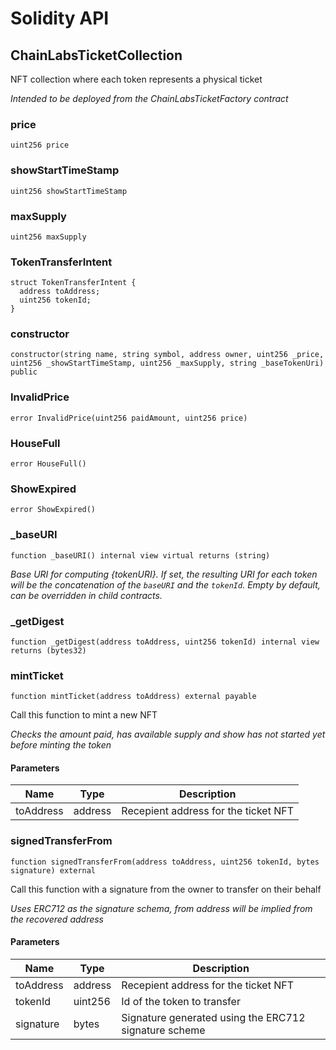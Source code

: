 # Solidity API

## ChainLabsTicketCollection

NFT collection where each token represents a physical ticket

_Intended to be deployed from the ChainLabsTicketFactory contract_

### price

```solidity
uint256 price
```

### showStartTimeStamp

```solidity
uint256 showStartTimeStamp
```

### maxSupply

```solidity
uint256 maxSupply
```

### TokenTransferIntent

```solidity
struct TokenTransferIntent {
  address toAddress;
  uint256 tokenId;
}
```

### constructor

```solidity
constructor(string name, string symbol, address owner, uint256 _price, uint256 _showStartTimeStamp, uint256 _maxSupply, string _baseTokenUri) public
```

### InvalidPrice

```solidity
error InvalidPrice(uint256 paidAmount, uint256 price)
```

### HouseFull

```solidity
error HouseFull()
```

### ShowExpired

```solidity
error ShowExpired()
```

### _baseURI

```solidity
function _baseURI() internal view virtual returns (string)
```

_Base URI for computing {tokenURI}. If set, the resulting URI for each
token will be the concatenation of the `baseURI` and the `tokenId`. Empty
by default, can be overridden in child contracts._

### _getDigest

```solidity
function _getDigest(address toAddress, uint256 tokenId) internal view returns (bytes32)
```

### mintTicket

```solidity
function mintTicket(address toAddress) external payable
```

Call this function to mint a new NFT

_Checks the amount paid, has available supply and show has not started yet before minting the token_

#### Parameters

| Name | Type | Description |
| ---- | ---- | ----------- |
| toAddress | address | Recepient address for the ticket NFT |

### signedTransferFrom

```solidity
function signedTransferFrom(address toAddress, uint256 tokenId, bytes signature) external
```

Call this function with a signature from the owner to transfer on their behalf

_Uses ERC712 as the signature schema, from address will be implied from the recovered address_

#### Parameters

| Name | Type | Description |
| ---- | ---- | ----------- |
| toAddress | address | Recepient address for the ticket NFT |
| tokenId | uint256 | Id of the token to transfer |
| signature | bytes | Signature generated using the ERC712 signature scheme |

